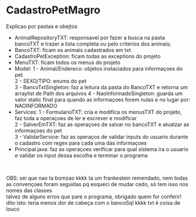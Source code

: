 # CadastroPetMagro
<p>Explicao por pastas e obejtos</p>
<ul><li>
  AnimalRepositoryTXT: responsavel por fazer a busca na pasta bancoTXT e trazer a lista completa ou pelo criterios dos animais;
</li>
<li>BancoTXT: ficam os animais cadastrados em txt</li>
<li>CadastroPetException: ficam todas as exceptions do projeto</li>
<li>MenuTXT: ficam todos os menus do projeto</li></li>
<li>Model: 1 - Animal/Endereco: objetos instaciados para informaçoes do pet<br>
2 - SEXO/TIPO: enums do pet<br>
3 - BancoTxtSingleton: faz a leitura da pasta do BancoTXT e retorna um arraylist de Path dos arquivos
4 - NaoInformadoSingleton: guarda um valor static final para quando as informaçoes forem nulas e no lugar por: NAOINFORMADO</li>
<li>Services: 1 - FormularioTXT:  cria e modifica os menusTXT do projeto, faz toda a operaçoes de ler e escrever e modificar<br>
2 - SalverEmTXT: faz as operaçoes de salvar no bancoTXT e atualzar as informaçoes do pet<nr></br>
3 - ValidarService: faz as operaços de validar inputs do usuario durante o cadastro com regex para cada uma das informaçoes</li>
<li>Principal.java: faz as operaçoes verificar para qual sistema ira o usuario e validar os input dessa escolha e terminar o programa</li></ul>
  <br>
<p>OBS: sei que nao ta bomzao kkkk ta um frankestein remendado, nem todas as convençoes foram seguidas pq esqueci de mudar cedo, só tem isso nos nomes das classes<br>
talvez de alguns erros que pare o programa, obrigado quem for conferir! dito isto: teria menos dor de cabeça com o bancoSql kkkk txt é coisa de louco</p>

